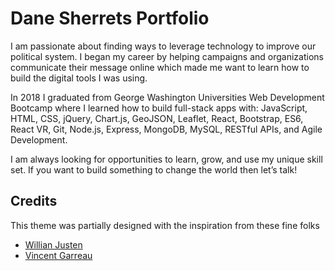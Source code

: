 # Dane Sherrets Portfolio

I am passionate about finding ways to leverage technology to improve our political system. I began my career by helping campaigns and organizations communicate their message online which made me want to learn how to build the digital tools I was using. 
            
 In 2018 I graduated from George Washington Universities Web Development Bootcamp where I learned how to build full-stack apps with: JavaScript, HTML, CSS, jQuery, Chart.js, GeoJSON, Leaflet, React, Bootstrap, ES6, React VR, Git, Node.js, Express, MongoDB, MySQL, RESTful APIs, and Agile Development.

 I am always looking for opportunities to learn, grow, and use my unique skill set. If you want to build something to change the world then let’s talk!


## Credits

This theme was partially designed with the inspiration from these fine folks
- [Willian Justen](https://github.com/willianjusten/will-jekyll-template)
- [Vincent Garreau](https://github.com/VincentGarreau/particles.js/)
